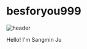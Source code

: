# besforyou999

![header](https://capsule-render.vercel.app/api?type=waving&color=auto&height=300&section=header&fontSize=30)

Hello! I'm Sangmin Ju
